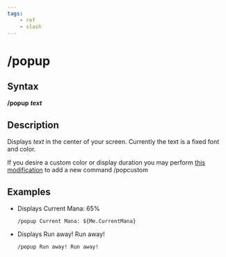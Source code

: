 ```yaml
---
tags:
    - ref
    - slash
---
```

# /popup

## Syntax

**/popup** _**text**_

## Description

Displays _text_ in the center of your screen. Currently the text is a fixed font and color.

If you desire a custom color or display duration you may perform [this modification](https://macroquest.org/phpBB3/viewtopic.php?p=138304#138304) to add a new command /popcustom

## Examples

* Displays Current Mana: 65%

  ```text
  /popup Current Mana: ${Me.CurrentMana}
  ```

* Displays Run away! Run away!

  ```text
  /popup Run away! Run away!
  ```
